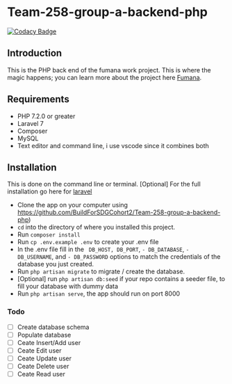 # Team-258-group-a-backend-php
[![Codacy Badge](https://api.codacy.com/project/badge/Grade/c958f7ef8c71434f9b3a65779203edcd)](https://app.codacy.com/gh/BuildForSDGCohort2/Team-258-group-a-backend-php?utm_source=github.com&utm_medium=referral&utm_content=BuildForSDGCohort2/Team-258-group-a-backend-php&utm_campaign=Badge_Grade_Dashboard)

## Introduction

This is the PHP back end of the fumana work project. This is where the magic happens; you can learn more 
about the project here [Fumana](https://github.com/BuildForSDGCohort2/Team-258-group-a-frontend).

## Requirements

-	PHP 7.2.0 or greater
-	Laravel 7
-	Composer
-   MySQL 
-	Text editor and command line, i use vscode since it combines both

## Installation

This is done on the command line or terminal. 
[Optional] For the full installation go here for [laravel](https://laravel.com/docs/7.x/installation)

*   Clone the app on your computer using https://github.com/BuildForSDGCohort2/Team-258-group-a-backend-php)
*  `cd` into the directory of where you installed this project.
*	Run  `composer install`
*	Run  `cp .env.example .env` to create your .env file
*	In the .env file fill in the ``` DB_HOST, DB_PORT```, ```- DB_DATABASE```, ```- DB_USERNAME```, and ```- DB_PASSWORD``` options to match the credentials of the database you just created.
*	Run `php artisan migrate`    to migrate / create the database.
*   [Optional] run     `php artisan db:seed`  if your repo contains a seeder file, to fill your database with dummy data
*   Run `php artisan serve`, the app should run on port 8000

### Todo

- [ ] Create database schema
- [ ] Populate database
- [ ] Ceate Insert/Add user
- [ ] Ceate Edit user
- [ ] Ceate Update user
- [ ] Ceate Delete user
- [ ] Ceate Read user